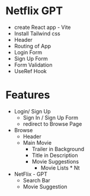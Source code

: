 # Netflix GPT

- create React app - Vite
- Install Tailwind css
- Header
- Routing of App
- Login Form
- Sign Up Form
- Form Validation
- UseRef Hook

# Features 
- Login/ Sign Up
    - Sign In / Sign Up Form
    - redirect to Browse Page
- Browse
    - Header
    - Main Movie
        - Trailer in Background
        - Title in Description
        - Movie Suggestions
            - Movie Lists  * Nt
- NetFlix - GPT
    - Search Bar 
    - Movie Suggestion
